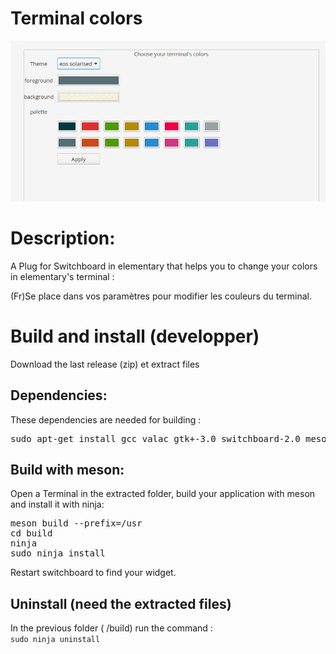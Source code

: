 # Terminal colors

<p align="center"><img src="screenshot.png"/> </p>

<h1>Description:</h1>
A Plug for Switchboard in elementary that helps you to 
change your colors in elementary's terminal : <br/>

(Fr)Se place dans vos paramètres pour modifier les couleurs du terminal.<br/>

<h1>Build and install (developper)</h1>

Download the last release (zip) et extract files<br/>

<h2>Dependencies:</h2>
These dependencies are needed for building : <br/>
<pre>sudo apt-get install gcc valac gtk+-3.0 switchboard-2.0 meson </pre/>

<h2>Build with meson:</h2>

Open a Terminal in the extracted folder, build your application with meson and install it with ninja:<br/>

<pre>meson build --prefix=/usr
cd build
ninja
sudo ninja install
</pre>

Restart switchboard to find your widget. 

<h2>Uninstall (need the extracted files)</h2>
In the previous folder ( /build) run the command :<br/>
<code>sudo ninja uninstall</code>



